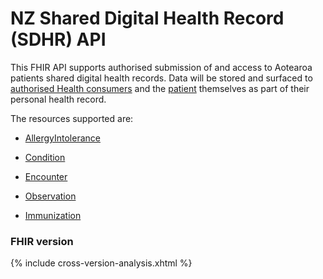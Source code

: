 # NZ Shared Digital Health Record (SDHR) API

This FHIR API supports authorised submission of and access to Aotearoa patients shared digital health records. Data will be stored and surfaced to [authorised Health consumers](https://apistandards.digital.health.nz/api-concepts/ComponentDefinitions#health-workers) and the [patient](https://apistandards.digital.health.nz/api-concepts/ComponentDefinitions#health-sector-participants) themselves as part of their personal health record. 

The resources supported are:
* [AllergyIntolerance](./StructureDefinition-SDHRAllergyIntolerance.html)
* [Condition](./StructureDefinition-SDHRCondition.html)
* [Encounter](./StructureDefinition-SDHREncounter.html)
* [Observation](./StructureDefinition-SDHRObservation.html)

* [Immunization](https://healthnz-prm.gitlab.io/air/air-api-fhir-ig/StructureDefinition-air-immunization.html)
<!-- * and Consent resources to record consent for these resources.  -->

### FHIR version

{% include cross-version-analysis.xhtml %}
